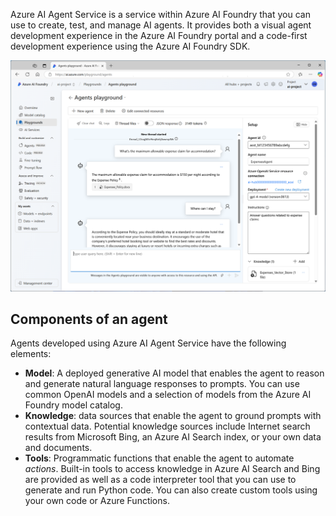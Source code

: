 Azure AI Agent Service is a service within Azure AI Foundry that you can use to create, test, and manage AI agents. It provides both a visual agent development experience in the Azure AI Foundry portal and a code-first development experience using the Azure AI Foundry SDK.

![Screenshot of the Azure AI Agent playground in the Azure AI Foundry portal](../media/agents-playground.png)

## Components of an agent

Agents developed using Azure AI Agent Service have the following elements:

- **Model**: A deployed generative AI model that enables the agent to reason and generate natural language responses to prompts. You can use common OpenAI models and a selection of models from the Azure AI Foundry model catalog.
- **Knowledge**: data sources that enable the agent to ground prompts with contextual data. Potential knowledge sources include Internet search results from Microsoft Bing, an Azure AI Search index, or your own data and documents.
- **Tools**: Programmatic functions that enable the agent to automate *actions*. Built-in tools to access knowledge in Azure AI Search and Bing are provided as well as a code interpreter tool that you can use to generate and run Python code. You can also create custom tools using your own code or Azure Functions.
